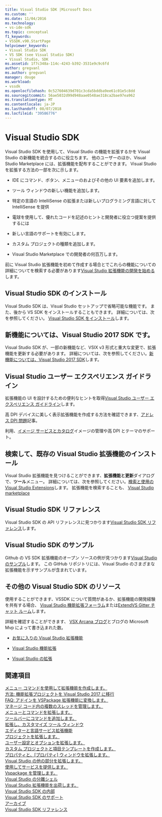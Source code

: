 ```yaml
---
title: Visual Studio SDK |Microsoft Docs
ms.custom: ''
ms.date: 11/04/2016
ms.technology:
- vs-ide-sdk
ms.topic: conceptual
f1_keywords:
- VSSDK.v90.StartPage
helpviewer_keywords:
- Visual Studio SDK
- VS SDK (see Visual Studio SDK)
- Visual Studio, SDK
ms.assetid: 1f7c348a-114c-4243-b392-3531e9c9c6fd
author: gregvanl
ms.author: gregvanl
manager: douge
ms.workload:
- vssdk
ms.openlocfilehash: 0c527604639d701c3cda5bddba9ee61c01e5c8dd
ms.sourcegitcommit: 56ae5032d99d948aae0548ae318ca2bae97ea962
ms.translationtype: MT
ms.contentlocale: ja-JP
ms.lasthandoff: 08/07/2018
ms.locfileid: "39586776"
---
```

# <a name="visual-studio-sdk"></a>Visual Studio SDK
Visual Studio SDK を使用して、Visual Studio の機能を拡張するかを Visual Studio の新機能を統合するのに役立ちます。 他のユーザーのほか、Visual Studio Marketplace には、拡張機能を配布することができます。 Visual Studio を拡張する方法の一部を次に示します。  
  
-   IDE にコマンド、ボタン、メニューのおよびその他の UI 要素を追加します。  
  
-   ツール ウィンドウの新しい機能を追加します。  
  
-   特定の言語の IntelliSense の拡張または新しいプログラミング言語に対して IntelliSense を提供  
  
-   電球を使用して、優れたコードを記述のヒントと開発者に役立つ提案を提供するには  
  
-   新しい言語のサポートを有効にします。  
  
-   カスタム プロジェクトの種類を追加します。  
  
-   Visual Studio Marketplace での開発者の何百万します。  
  
 前に Visual Studio 拡張機能を初めて作成する場合とでこれらの機能についての詳細についてを検索する必要があります[Visual Studio 拡張機能の開発を始める](../extensibility/starting-to-develop-visual-studio-extensions.md)します。  
  
## <a name="install-the-visual-studio-sdk"></a>Visual Studio SDK のインストール  
 Visual Studio SDK は、Visual Studio セットアップで省略可能な機能です。 また、後から VS SDK をインストールすることもできます。 詳細については、次を参照してください。 [Visual Studio SDK をインストール](../extensibility/installing-the-visual-studio-sdk.md)します。  
  
## <a name="whats-new-in-the-visual-studio-2017-sdk"></a>新機能については、Visual Studio 2017 SDK です。  
 Visual Studio SDK が、一部の新機能など、VSIX v3 形式と重大な変更で、拡張機能を更新する必要があります。 詳細については、次を参照してください。[新機能については、Visual Studio 2017 SDK](../extensibility/what-s-new-in-the-visual-studio-2017-sdk.md)します。  
  
## <a name="visual-studio-user-experience-guidelines"></a>Visual Studio ユーザー エクスペリエンス ガイドライン  
 拡張機能の UI を設計するための便利なヒントを取得[Visual Studio ユーザー エクスペリエンス ガイドライン](../extensibility/ux-guidelines/visual-studio-user-experience-guidelines.md)します。  
  
 高 DPI デバイスに美しく表示拡張機能を作成する方法を確認できます、[アドレス DPI 問題](../extensibility/addressing-dpi-issues2.md)記事。  
  
 利用、[イメージ サービスとカタログ](../extensibility/image-service-and-catalog.md)イメージの管理や高 DPI とテーマのサポート。  
  
## <a name="find-and-install-existing-visual-studio-extensions"></a>検索して、既存の Visual Studio 拡張機能のインストール  
 Visual Studio 拡張機能を見つけることができます、**拡張機能と更新**ダイアログで、**ツール**メニュー。 詳細については、次を参照してください。[検索と使用の Visual Studio Extensions](../ide/finding-and-using-visual-studio-extensions.md)します。 拡張機能を検索することも、 [Visual Studio marketplace](https://marketplace.visualstudio.com/)  
  
## <a name="visual-studio-sdk-reference"></a>Visual Studio SDK リファレンス  
 Visual Studio SDK の API リファレンスに見つかります[Visual Studio SDK リファレンス](../extensibility/visual-studio-sdk-reference.md)します。  
  
## <a name="visual-studio-sdk-samples"></a>Visual Studio SDK のサンプル  
 Github の VS SDK 拡張機能のオープン ソースの例が見つかります[Visual Studio のサンプル](https://aka.ms/vs2015sdksamples)します。 この GitHub リポジトリには、Visual Studio のさまざまな拡張機能を示すサンプルが含まれています。  
  
## <a name="other-visual-studio-sdk-resources"></a>その他の Visual Studio SDK のリソース  
 使用することができます、VSSDK について質問があるか、拡張機能の開発経験を共有する場合、 [Visual Studio 機能拡張フォーラム](https://social.msdn.microsoft.com/Forums/vstudio/home?forum=vsx)または[ExtendVS Gitter チャット ルーム](https://gitter.im/Microsoft/extendvs)します。  
  
 詳細を確認することができます、 [VSX Arcana ブログ](http://blogs.msdn.com/b/vsx/)とブログの Microsoft Mvp によって書き込まれた数。  
  
-   [お気に入りの Visual Studio 拡張機能](http://geekswithblogs.net/sdorman/archive/2014/10/05/favorite-visual-studio-extensions.aspx)  
  
-   [Visual Studio 機能拡張](http://www.visualstudioextensibility.com/overview/vs/)  
  
-   [Visual Studio の拡張](http://blog.slaks.net/2013-10-18/extending-visual-studio-part-1-getting-started/)  
  
## <a name="see-also"></a>関連項目  
 [メニュー コマンドを使用して拡張機能を作成します。](../extensibility/creating-an-extension-with-a-menu-command.md)   
 [方法: 機能拡張プロジェクトを Visual Studio 2017 に移行](../extensibility/how-to-migrate-extensibility-projects-to-visual-studio-2017.md)   
 [FAQ: アドインを VSPackage 拡張機能に変換します。](../extensibility/faq-converting-add-ins-to-vspackage-extensions.md)   
 [マネージ コード内の複数のスレッドを管理します。](../extensibility/managing-multiple-threads-in-managed-code.md)   
 [メニューとコマンドを拡張します。](../extensibility/extending-menus-and-commands.md)   
 [ツールバーにコマンドを追加します。](../extensibility/adding-commands-to-toolbars.md)   
 [拡張し、カスタマイズ ツール ウィンドウ](../extensibility/extending-and-customizing-tool-windows.md)   
 [エディターと言語サービス拡張機能](../extensibility/editor-and-language-service-extensions.md)   
 [プロジェクトを拡張します。](../extensibility/extending-projects.md)   
 [ユーザー設定とオプションを拡張します。](../extensibility/extending-user-settings-and-options.md)   
 [カスタム プロジェクトと項目テンプレートを作成します。](../extensibility/creating-custom-project-and-item-templates.md)   
 [プロパティと、[プロパティ] ウィンドウを拡張します。](../extensibility/extending-properties-and-the-property-window.md)   
 [Visual Studio の他の部分を拡張します。](../extensibility/extending-other-parts-of-visual-studio.md)   
 [使用してサービスを提供します。](../extensibility/using-and-providing-services.md)   
 [Vspackage を管理します。](../extensibility/managing-vspackages.md)   
 [Visual Studio の分離シェル](../extensibility/visual-studio-isolated-shell.md)   
 [Visual Studio 拡張機能を出荷します。](../extensibility/shipping-visual-studio-extensions.md)   
 [Visual Studio SDK の内部](../extensibility/internals/inside-the-visual-studio-sdk.md)   
 [Visual Studio SDK のサポート](../extensibility/support-for-the-visual-studio-sdk.md)   
 [アーカイブ](../extensibility/archive.md)   
 [Visual Studio SDK リファレンス](../extensibility/visual-studio-sdk-reference.md)
